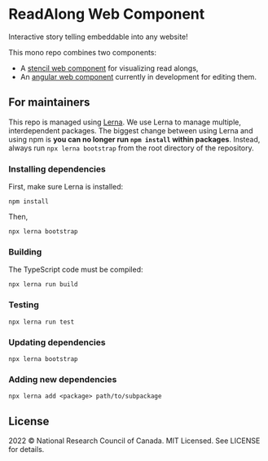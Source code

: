 ReadAlong Web Component
=======================

Interactive story telling embeddable into any website!

<!-- TODO: put an animated GIF here, showing it off! -->

This mono repo combines two components:

 - A [stencil web component](packages/stencil-component/) for visualizing read alongs,
 - An [angular web component](packages/angular-workspace/) currently in development for editing them.

For maintainers
---------------

This repo is managed using [Lerna]. We use Lerna to manage multiple,
interdependent packages. The biggest change between using Lerna and
using npm is **you can no longer run `npm install` within packages**.
Instead, always run `npx lerna bootstrap` from the root directory of the
repository.

[Lerna]: https://lerna.js.org/

### Installing dependencies

First, make sure Lerna is installed:

    npm install

Then,

    npx lerna bootstrap

### Building

The TypeScript code must be compiled:

    npx lerna run build

### Testing

    npx lerna run test

### Updating dependencies

    npx lerna bootstrap

### Adding new dependencies

    npx lerna add <package> path/to/subpackage

License
-------

2022 © National Research Council of Canada. MIT Licensed. See LICENSE for details.
